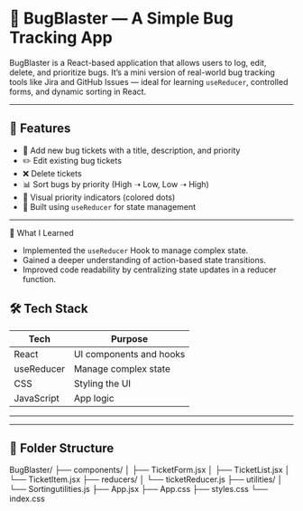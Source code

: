 # 🐞 BugBlaster — A Simple Bug Tracking App

BugBlaster is a React-based application that allows users to log, edit, delete, and prioritize bugs. It’s a mini version of real-world bug tracking tools like Jira and GitHub Issues — ideal for learning `useReducer`, controlled forms, and dynamic sorting in React.

---

## 🚀 Features

- 📝 Add new bug tickets with a title, description, and priority
- ✏️ Edit existing bug tickets
- ❌ Delete tickets
- 📊 Sort bugs by priority (High ➝ Low, Low ➝ High)
- 🌈 Visual priority indicators (colored dots)
- 🧠 Built using `useReducer` for state management

---

🧠 What I Learned

-  Implemented the `useReducer` Hook to manage complex state.
-  Gained a deeper understanding of action-based state transitions.
-  Improved code readability by centralizing state updates in a reducer function.
## 🛠️ Tech Stack

| Tech | Purpose |
|------|---------|
| React | UI components and hooks |
| useReducer | Manage complex state |
| CSS | Styling the UI |
| JavaScript | App logic |

---


---

## 📁 Folder Structure
BugBlaster/
├── components/
│ ├── TicketForm.jsx
│ ├── TicketList.jsx
│ └── TicketItem.jsx
├── reducers/
│ └── ticketReducer.js
├── utilities/
│ └── Sortingutilities.js
├── App.jsx
├── App.css
├── styles.css
└── index.css







